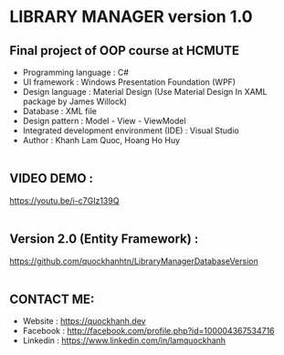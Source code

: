 # LIBRARY MANAGER version 1.0

## Final project of OOP course at HCMUTE
- Programming language : C#
- UI framework : Windows Presentation Foundation (WPF)
- Design language : Material Design (Use Material Design In XAML package by James Willock)
- Database : XML file 
- Design pattern : Model - View - ViewModel 
- Integrated development environment (IDE) : Visual Studio
- Author : Khanh Lam Quoc, Hoang Ho Huy 
<br><br>

## VIDEO DEMO : 
https://youtu.be/i-c7GIz139Q
<br><br>

## Version 2.0 (Entity Framework) : 
https://github.com/quockhanhtn/LibraryManagerDatabaseVersion
<br><br>

## CONTACT ME: 
- Website : https://quockhanh.dev
- Facebook : http://facebook.com/profile.php?id=100004367534716 
- Linkedin : https://www.linkedin.com/in/lamquockhanh 
